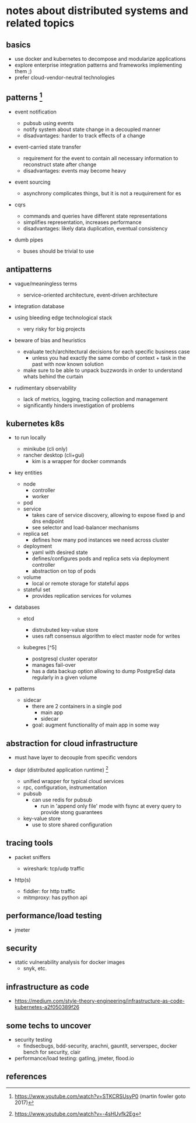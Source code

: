 # notes about distributed systems and related topics

## basics

- use docker and kubernetes to decompose and modularize applications
- explore enterprise integration patterns and frameworks implementing them ;)
- prefer cloud-vendor-neutral technologies


## patterns [^2]

- event notification
  - pubsub using events
  - notify system about state change in a decoupled manner
  - disadvantages: harder to track effects of a change

- event-carried state transfer
  - requirement for the event to contain all necessary information to reconstruct state after change
  - disadvantages: events may become heavy

- event sourcing
  - asynchrony complicates things, but it is not a reuquirement for es

- cqrs
  - commands and queries have different state representations
  - simplifies representation, increases performance
  - disadvantages: likely data duplication, eventual consistency

- dumb pipes
  - buses should be trivial to use


## antipatterns

- vague/meaningless terms
  - service-oriented architecture, event-driven architecture

- integration database

- using bleeding edge technological stack
  - very risky for big projects

- beware of bias and heuristics
  - evaluate tech/architectural decisions for each specific business case
    - unless you had exactly the same combo of context + task in the past with now known solution
  - make sure to be able to unpack buzzwords in order to understand whats behind the curtain

- rudimentary observability
  - lack of metrics, logging, tracing collection and management
  - significantly hinders investigation of problems


## kubernetes k8s

- to run locally 
  - minikube (cli only)
  - rancher desktop (cli+gui)
    - kim is a wrapper for docker commands

- key entities
  - node
    - controller
    - worker
  - pod
  - service
    - takes care of service discovery, allowing to expose fixed ip and dns endpoint
    - see selector and load-balancer mechanisms
  - replica set
    - defines how many pod instances we need across cluster
  - deployment
    - yaml with desired state
    - defines/configures pods and replica sets via deployment controller
    - abstraction on top of pods
  - volume
    - local or remote storage for stateful apps
  - stateful set
    - provides replication services for volumes

- databases
  - etcd
    - distrubuted key-value store 
    - uses raft consensus algorithm to elect master node for writes

  - kubegres [^5]
    - postgresql cluster operator
    - manages fail-over 
    - has a data backup option allowing to dump PostgreSql data regularly in a given volume

- patterns
  - sidecar
    - there are 2 containers in a single pod
      - main app
      - sidecar
    - goal: augment functionality of main app in some way


## abstraction for cloud infrastructure

- must have layer to decouple from specific vendors

- dapr (distributed application runtime) [^1]
  - unified wrapper for typical cloud services
  - rpc, configuration, instrumentation
  - pubsub
    - can use redis for pubsub
      - run in 'append only file' mode with fsync at every query to provide stong guarantees
  - key-value store
    - use to store shared configuration


## tracing tools

- packet sniffers
  - wireshark: tcp/udp traffic

- http(s)
  - fiddler: for http traffic
  - mitmproxy: has python api


## performance/load testing

- jmeter


## security

- static vulnerability analysis for docker images
  - snyk, etc.


## infrastructure as code

- https://medium.com/style-theory-engineering/infrastructure-as-code-kubernetes-a2f050389f26


## some techs to uncover

- security testing
  - findsecbugs, bdd-security, arachni, gauntlt, serverspec, docker bench for security, clair
- performance/load testing: gatling, jmeter, flood.io


## references

[^1]: https://www.youtube.com/watch?v=-4sHUvfk2Eg
[^2]: https://www.youtube.com/watch?v=STKCRSUsyP0 (martin fowler goto 2017)
